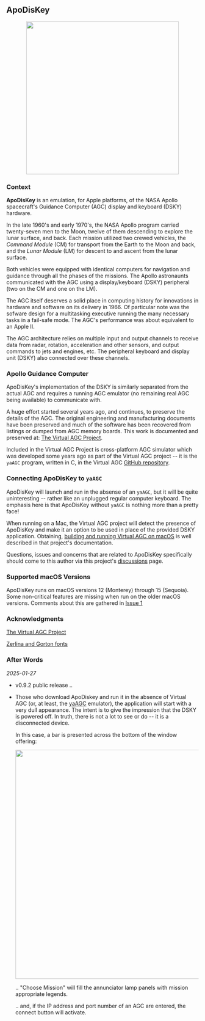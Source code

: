 ## ApoDisKey

<p align="center"> <img src="https://ramsaycons.com/pix/macOS-DSKY-EC234A.png"
width="400" /> </p>

### Context

__ApoDisKey__ is an emulation, for Apple platforms, of the NASA Apollo
spacecraft's Guidance Computer (AGC) display and keyboard (DSKY) hardware.

In the late 1960's and early 1970's, the NASA Apollo program carried
twenty-seven men to the Moon, twelve of them descending to explore the lunar
surface, and back. Each mission utilized two crewed vehicles, the _Command
Module_ (CM) for transport from the Earth to the Moon and back, and the _Lunar
Module_ (LM) for descent to and ascent from the lunar surface.

Both vehicles were equipped with identical computers for navigation and guidance
through all the phases of the missions. The Apollo astronaunts communicated with
the AGC using a display/keyboard (DSKY) peripheral (two on the CM and one on the
LM).

The AGC itself deserves a solid place in computing history for innovations in
hardware and software on its delivery in 1966.  Of particular note was the
sofware design for a multitasking executive running the many necessary tasks in
a fail-safe mode. The AGC's performance was about equivalent to an Apple II.

The AGC architecture relies on multiple input and output channels to receive
data from radar, rotation, acceleration and other sensors, and output commands
to jets and engines, etc. The peripheral keyboard and display unit (DSKY) also
connected over these channels.

### Apollo Guidance Computer

ApoDisKey's implementation of the DSKY is similarly separated from the actual
AGC and requires a running AGC emulator (no remaining real AGC being available)
to communicate with.

A huge effort started several years ago, and continues, to preserve the details of the AGC. The
original engineering and manufacturing documents have been preserved and much of
the software has been recovered from listings or dumped from AGC memory boards.
This work is documented and preserved at: 
[The Virtual AGC Project](https://www.ibiblio.org/apollo/).

Included in the Virtual AGC Project is cross-platform AGC simulator which was
developed some years ago as part of the Virtual AGC project -- it is the `yaAGC`
program, written in C, in the Virtual AGC 
[GitHub repository](https://github.com/virtualagc/virtualagc).

### Connecting ApoDisKey to `yaAGC`

ApoDisKey will launch and run in the absense of an `yaAGC`, but it will be quite
uninteresting -- rather like an unplugged regular computer keyboard.  The
emphasis here is that ApoDisKey without `yaAGC` is nothing more than a pretty
face!

When running on a Mac, the Virtual AGC project will detect the presence of 
ApoDisKey and make it an option to be used in place of the provided DSKY application.
Obtaining, 
[building and running Virtual AGC on macOS](https://www.ibiblio.org/apollo/download.html#Sequoia) 
is well described in that project's documentation.

Questions, issues and concerns that are related to ApoDisKey specifically should
come to this author via this project's 
[discussions](https://github.com/gavineadie/ApoDisKey/discussions)
page.

### Supported macOS Versions

ApoDisKey runs on macOS versions 12 (Monterey) through 15 (Sequoia).
Some non-critical features are missing when run on the older macOS versions.
Comments about this are gathered in 
[Issue 1](https://github.com/gavineadie/ApoDisKey/issues/1)

### Acknowledgments

[The Virtual AGC Project](https://www.ibiblio.org/apollo/)

[Zerlina and Gorton fonts](https://github.com/ehdorrii/dsky-fonts)

###  After Words

_2025-01-27_

* v0.9.2 public release ..

* Those who download ApoDiskey and run it in the absence of Virtual AGC (or, at least, the 
  [yaAGC](https://www.ibiblio.org/apollo/yaAGC.html#gsc.tab=0) emulator), the application will
  start with a very dull appearance.
  The intent is to give the impression that the DSKY is powered off.
  In truth, there is not a lot to see or do -- it is a disconnected device.
    
  In this case, a bar is presented across the bottom of the window offering: 

   <p align="center"> <img src="https://ramsaycons.com/pix/macOS-DSKY-BAR-EC234A.jpg" width="600" /> </p>

   .. "Choose Mission" will fill the annunciator lamp panels with mission appropriate legends.
   
   .. and, if the IP address and port number of an AGC are entered, the connect button will activate.

